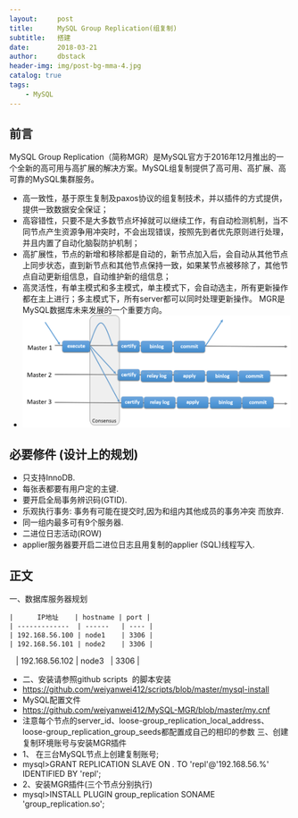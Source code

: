 ```yaml
---
layout:     post
title:      MySQL Group Replication(组复制)
subtitle:   搭建
date:       2018-03-21
author:     dbstack
header-img: img/post-bg-mma-4.jpg
catalog: true
tags:
    - MySQL
---
```



## 前言

MySQL Group Replication（简称MGR）是MySQL官方于2016年12月推出的一个全新的高可用与高扩展的解决方案。MySQL组复制提供了高可用、高扩展、高可靠的MySQL集群服务。
- 高一致性，基于原生复制及paxos协议的组复制技术，并以插件的方式提供，提供一致数据安全保证；
- 高容错性，只要不是大多数节点坏掉就可以继续工作，有自动检测机制，当不同节点产生资源争用冲突时，不会出现错误，按照先到者优先原则进行处理，并且内置了自动化脑裂防护机制；
- 高扩展性，节点的新增和移除都是自动的，新节点加入后，会自动从其他节点上同步状态，直到新节点和其他节点保持一致，如果某节点被移除了，其他节点自动更新组信息，自动维护新的组信息；
- 高灵活性，有单主模式和多主模式，单主模式下，会自动选主，所有更新操作都在主上进行；多主模式下，所有server都可以同时处理更新操作。
MGR是MySQL数据库未来发展的一个重要方向。
- ![GitHub Logo](../img/mysql-mgr.jpg "mysql-mgr.jpg")
## 必要修件 (设计上的规划)
 - 只支持InnoDB.
 - 每张表都要有用户定的主键.
 - 要开启全局事务辨识码(GTID).
 - 乐观执行事务: 事务有可能在提交时,因为和组内其他成员的事务冲突
而放弃.
 - 同一组内最多可有9个服务器.
 - 二进位日志活动(ROW)
 - applier服务器要开启二进位日志且用复制的applier (SQL)线程写入.

## 正文
一、数据库服务器规划

    |      IP地址    | hostname | port |
    | -------------  | ------   | ---- |  
    | 192.168.56.100 | node1    | 3306 | 
    | 192.168.56.101 | node2    | 3306 | 
    | 192.168.56.102 | node3    | 3306 | 
- 二、安装请参照github scripts  的脚本安装
- https://github.com/weiyanwei412/scripts/blob/master/mysql-install
- MySQL配置文件
- https://github.com/weiyanwei412/MySQL-MGR/blob/master/my.cnf
- 注意每个节点的server_id、loose-group_replication_local_address、loose-group_replication_group_seeds都配置成自己的相印的参数
三、创建复制环境账号与安装MGR插件
- 1、 在三台MySQL节点上创建复制账号;
- mysql>GRANT REPLICATION SLAVE ON *.* TO 'repl'@'192.168.56.%' IDENTIFIED BY 'repl';
- 2、安装MGR插件(三个节点分别执行)
- mysql>INSTALL PLUGIN group_replication SONAME 'group_replication.so';

